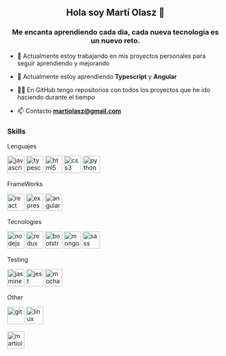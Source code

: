 <h2 align="center">Hola soy Martí Olasz 🤟</h2>
<h3 align="center">Me encanta aprendiendo cada dia, cada nueva tecnología es un nuevo reto.</h3>

- 🔭 Actualmente estoy trabajando en mis proyectos personales para seguir aprendiendo y mejorando

- 🌱 Actualmente estoy aprendiendo **Typescript** y **Angular**

- 👨‍💻 En GitHub tengo repositorios con todos los proyectos que he ido haciendo durante el tiempo

- 📫 Contacto **martiolasz@gmail.com**


<h3> Skills </h3>
<div> 
  <p>Lenguajes</p>
  <img src="https://devicons.github.io/devicon/devicon.git/icons/javascript/javascript-original.svg" alt="javascript" width="40" height="40"/>
  <img src="https://devicons.github.io/devicon/devicon.git/icons/typescript/typescript-original.svg" alt="typescript" width="40" height="40"/>
  <img src="https://devicons.github.io/devicon/devicon.git/icons/html5/html5-original-wordmark.svg" alt="html5" width="40" height="40"/>
  <img src="https://devicons.github.io/devicon/devicon.git/icons/css3/css3-original-wordmark.svg" alt="css3" width="40" height="40"/>
  <img src="https://devicons.github.io/devicon/devicon.git/icons/python/python-original.svg" alt="python" width="40" height="40"/>
</div>

<div> 
  <p>FrameWorks</p>
  <img src="https://devicons.github.io/devicon/devicon.git/icons/react/react-original-wordmark.svg" alt="react" width="40" height="40"/>
  <img src="https://devicons.github.io/devicon/devicon.git/icons/express/express-original-wordmark.svg" alt="express" width="40" height="40"/> 
  <img src="https://devicons.github.io/devicon/devicon.git/icons/angularjs/angularjs-original.svg" alt="angularjs" width="40" height="40"/>
</div>

<div>
  <p>Tecnologies</p> 
  <img src="https://devicons.github.io/devicon/devicon.git/icons/nodejs/nodejs-original-wordmark.svg" alt="nodejs" width="40" height="40"/>
  <img src="https://devicons.github.io/devicon/devicon.git/icons/redux/redux-original.svg" alt="redux" width="40" height="40"/>
  <img src="https://devicons.github.io/devicon/devicon.git/icons/bootstrap/bootstrap-plain.svg" alt="bootstrap" width="40" height="40"/>
  <img src="https://devicons.github.io/devicon/devicon.git/icons/mongodb/mongodb-original-wordmark.svg" alt="mongodb" width="40" height="40"/>
  <img src="https://devicons.github.io/devicon/devicon.git/icons/sass/sass-original.svg" alt="sass" width="40" height="40"/>
</div>

<div>
  <p>Testing</p>
  <img src="https://www.vectorlogo.zone/logos/jasmine/jasmine-icon.svg" alt="jasmine" width="40" height="40"/>  
  <img src="https://www.vectorlogo.zone/logos/jestjsio/jestjsio-icon.svg" alt="jest" width="40" height="40"/>
  <img src="https://www.vectorlogo.zone/logos/mochajs/mochajs-icon.svg" alt="mocha" width="40" height="40"/>
</div>

<div>
  <p>Other</p>
  <img src="https://www.vectorlogo.zone/logos/git-scm/git-scm-icon.svg" alt="git" width="40" height="40"/> 
  <img src="https://devicons.github.io/devicon/devicon.git/icons/linux/linux-original.svg" alt="linux" width="40" height="40"/>
</div>

[<img align="center" src="https://cdn.jsdelivr.net/npm/simple-icons@3.0.1/icons/linkedin.svg" alt="martiolasz" height="40" width="40" />](https://linkedin.com/in/martiolasz)



